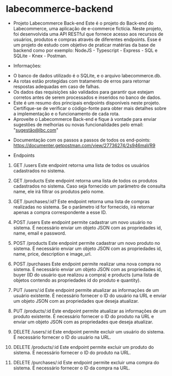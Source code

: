 # labecommerce-backend

* Projeto Labecommerce Back-end
Este é o projeto do Back-end do Labecommerce, uma aplicação de e-commerce fictícia. Neste projeto, foi desenvolvida uma API RESTful que fornece acesso aos recursos de usuários, produtos e compras através de diferentes endpoints. Esse é um projeto de estudo com objetivo de praticar matérias da base de backend como por exemplo: NodeJS - Typescript - Express - SQL e SQLite - Knex - Postman.



* Informações: 
- O banco de dados utilizado é o SQLite, e o arquivo labecommerce.db.
- As rotas estão protegidas com tratamento de erros para retornar respostas adequadas em caso de falhas.
- Os dados das requisições são validados para garantir que estejam corretos antes de serem processados e inseridos no banco de dados.
- Este é um resumo dos principais endpoints disponíveis neste projeto. Certifique-se de verificar o código-fonte para obter mais detalhes sobre a implementação e o funcionamento de cada rota.
- Aproveite o Labecommerce Back-end e fique à vontade para enviar sugestões de melhorias ou novas funcionalidades pelo email: "sugestão@lbc.com"



* Documentação com os passos a passos de todos os end-points:
https://documenter.getpostman.com/view/27736274/2s946maVR9

* Endpoints
1. GET /users
Este endpoint retorna uma lista de todos os usuários cadastrados no sistema.

2. GET /products
Este endpoint retorna uma lista de todos os produtos cadastrados no sistema. Caso seja fornecido um parâmetro de consulta name, ele irá filtrar os produtos pelo nome.

3. GET /purchases/:id?
Este endpoint retorna uma lista de compras realizadas no sistema. Se o parâmetro id for fornecido, irá retornar apenas a compra correspondente a esse ID.

4. POST /users
Este endpoint permite cadastrar um novo usuário no sistema. É necessário enviar um objeto JSON com as propriedades id, name, email e password.

5. POST /products
Este endpoint permite cadastrar um novo produto no sistema. É necessário enviar um objeto JSON com as propriedades id, name, price, description e image_url.

6. POST /purchases
Este endpoint permite realizar uma nova compra no sistema. É necessário enviar um objeto JSON com as propriedades id, buyer (ID do usuário que realizou a compra) e products (uma lista de objetos contendo as propriedades id do produto e quantity).

7. PUT /users/:id
Este endpoint permite atualizar as informações de um usuário existente. É necessário fornecer o ID do usuário na URL e enviar um objeto JSON com as propriedades que deseja atualizar.

8. PUT /products/:id
Este endpoint permite atualizar as informações de um produto existente. É necessário fornecer o ID do produto na URL e enviar um objeto JSON com as propriedades que deseja atualizar.

9. DELETE /users/:id
Este endpoint permite excluir um usuário do sistema. É necessário fornecer o ID do usuário na URL.

10. DELETE /products/:id
Este endpoint permite excluir um produto do sistema. É necessário fornecer o ID do produto na URL.

11. DELETE /purchases/:id
Este endpoint permite excluir uma compra do sistema. É necessário fornecer o ID da compra na URL.



